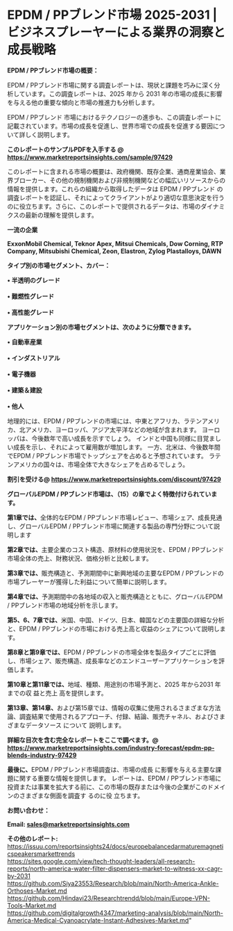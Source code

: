 # EPDM / PPブレンド市場 2025-2031 |ビジネスプレーヤーによる業界の洞察と成長戦略

<strong><b>EPDM / PPブレンド市場の概要：</b></strong>

EPDM / PPブレンド市場に関する調査レポートは、現状と課題を巧みに深く分析しています。この調査レポートは、2025 年から 2031 年の市場の成長に影響を与える他の重要な傾向と市場の推進力も分析します。

EPDM / PPブレンド 市場におけるテクノロジーの進歩も、この調査レポートに記載されています。市場の成長を促進し、世界市場での成長を促進する要因について詳しく説明します。

<strong>このレポートのサンプルPDFを入手する @ <a href=https://www.marketreportsinsights.com/sample/97429>https://www.marketreportsinsights.com/sample/97429</a></strong>

このレポートに含まれる市場の概要は、政府機関、既存企業、通商産業協会、業界ブローカー、その他の規制機関および非規制機関などの幅広いリソースからの情報を提供します。これらの組織から取得したデータは EPDM / PPブレンド の調査レポートを認証し、それによってクライアントがより適切な意思決定を行うのに役立ちます。さらに、このレポートで提供されるデータは、市場のダイナミクスの最新の理解を提供します。

<strong>一流の企業</strong>

<strong><b>ExxonMobil Chemical, Teknor Apex, Mitsui Chemicals, Dow Corning, RTP Company, Mitsubishi Chemical, Zeon, Elastron, Zylog Plastalloys, DAWN</b></strong>

<strong><b>タイプ別の市場セグメント、カバー：</b></strong>

<strong>• 半透明のグレード<br><br>• 難燃性グレード<br><br>• 高性能グレード</strong>

<strong><b>アプリケーション別の市場セグメントは、次のように分類できます。</b></strong>

<strong>• 自動車産業<br><br>• インダストリアル<br><br>• 電子機器<br><br>• 建築＆建設<br><br>• 他人</strong>

 地理的には、EPDM / PPブレンドの市場には、中東とアフリカ、ラテンアメリカ、北アメリカ、ヨーロッパ、アジア太平洋などの地域が含まれます。 ヨーロッパは、今後数年で高い成長を示すでしょう。 インドと中国も同様に目覚ましい成長を示し、それによって雇用数が増加します。 一方、北米は、今後数年間でEPDM / PPブレンド市場でトップシェアを占めると予想されています。 ラテンアメリカの国々は、市場全体で大きなシェアを占めるでしょう。

<strong>割引を受ける@ <a href=https://www.marketreportsinsights.com/discount/97429>https://www.marketreportsinsights.com/discount/97429</a></strong>

<strong><b>グローバルEPDM / PPブレンド市場は、（15）の章でよく特徴付けられています。</b></strong>

<strong><b>第</b></strong><strong><b>1章では、</b></strong>全体的なEPDM / PPブレンド市場レビュー、市場シェア、成長見通し、グローバルEPDM / PPブレンド市場に関連する製品の専門分野について説明します

<strong><b>第2章では、</b></strong>主要企業のコスト構造、原材料の使用状況を、EPDM / PPブレンド市場全体の売上、財務状況、価格分析と比較します。

<strong><b>第3章では、</b></strong>販売構造と、予測期間中に新興地域の主要なEPDM / PPブレンドの市場プレーヤーが獲得した利益について簡単に説明します。

<strong><b>第4章では、</b></strong>予測期間中の各地域の収入と販売構造とともに、グローバルEPDM / PPブレンド市場の地域分析を示します。

<strong><b>第5、6、7章では、</b></strong>米国、中国、ドイツ、日本、韓国などの主要国の詳細な分析と、EPDM / PPブレンドの市場における売上高と収益のシェアについて説明します。

<strong><b>第8章と第9章では、</b></strong>EPDM / PPブレンドの市場全体を製品タイプごとに評価し、市場シェア、販売構造、成長率などのエンドユーザーアプリケーションを評価します。

<strong><b>第10章と第11章では、</b></strong>地域、種類、用途別の市場予測と、2025 年から2031 年までの収 益と売上 高を提供します。

<strong><b>第13章、第14章、</b></strong>および第15章では、情報の収集に使用されるさまざまな方法論、調査結果で使用されるアプローチ、付録、結論、販売チャネル、およびさまざまなデータソース について 説明します。

<strong>詳細な目次を含む完全なレポートをここで調べます。@ <a href=https://www.marketreportsinsights.com/industry-forecast/epdm-pp-blends-industry-97429>https://www.marketreportsinsights.com/industry-forecast/epdm-pp-blends-industry-97429</a></strong>

<strong><b>最後に、</b></strong>EPDM / PPブレンド市場調査は、市場の成長 に影響を</a>与える主要な課題に関する重要な情報を提供します。 レポートは、EPDM / PPブレンド市場に投資または事業を拡大する前に、この市場の既存または今後の企業がこのドメインのさまざまな側面を調査す るのに役 立ちます。

<strong><b>お問い合わせ：</b></strong>

<strong>Email: </strong><a href=mailto:sales@marketreportsinsights.com><strong>sales@marketreportsinsights.com</strong></a>

<strong>その他のレポート:</strong>
<br>
<a href=https://issuu.com/reportsinsights24/docs/europebalancedarmaturemagneticspeakersmarkettrends>https://issuu.com/reportsinsights24/docs/europebalancedarmaturemagneticspeakersmarkettrends</a>
<br>
<a href=https://sites.google.com/view/tech-thought-leaders/all-research-reports/north-america-water-filter-dispensers-market-to-witness-xx-cagr-by-2031>https://sites.google.com/view/tech-thought-leaders/all-research-reports/north-america-water-filter-dispensers-market-to-witness-xx-cagr-by-2031</a>
<br>
<a href=https://github.com/Siya23553/Research/blob/main/North-America-Ankle-Orthoses-Market.md>https://github.com/Siya23553/Research/blob/main/North-America-Ankle-Orthoses-Market.md</a>
<br>
<a href=https://github.com/Hindavi23/Researchtrendd/blob/main/Europe-VPN-Tools-Market.md>https://github.com/Hindavi23/Researchtrendd/blob/main/Europe-VPN-Tools-Market.md</a>
<br>
<a href=https://github.com/digitalgrowth4347/marketing-analysis/blob/main/North-America-Medical-Cyanoacrylate-Instant-Adhesives-Market.md>https://github.com/digitalgrowth4347/marketing-analysis/blob/main/North-America-Medical-Cyanoacrylate-Instant-Adhesives-Market.md</a>"
